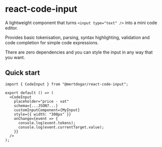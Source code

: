 # react-code-input

A lightweight component that turns `<input type="text" />` into a mini code editor.

Provides basic tokenisation, parsing, syntax highlighting, validation and code completion for simple code expressions.

There are zero dependencies and you can style the input in any way that you want.

## Quick start

```tsx
import { CodeInput } from "@mertdogar/react-code-input";

export default () => (
  <CodeInput
    placeholder="price - vat"
    schema={...JSON7...}
    customInputComponent={MyInput}
    style={{ width: "300px" }}
    onChange={event => {
      console.log(event.tokens);
      console.log(event.currentTarget.value);
    }}
  />
);
```

